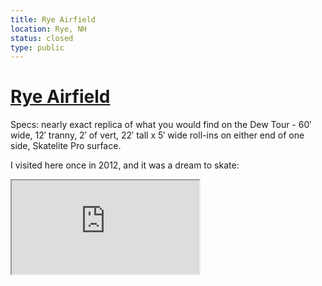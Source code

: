 ```yaml
---
title: Rye Airfield
location: Rye, NH
status: closed
type: public
---
```

# [Rye Airfield](https://www.facebook.com/ryeairfield)

Specs: nearly exact replica of what you would find on the Dew Tour - 60′ wide, 12′ tranny, 2′ of vert, 22′ tall x 5′ wide roll-ins on either end
of one side, Skatelite Pro surface.

I visited here once in 2012, and it was a dream to skate:

<iframe src="https://www.youtube.com/embed/LLHMLC1K_Og"/>

I ended up skating the vert ramp with 
Nora Vasconcellos and Nolan Munroe, which was pretty cool.

Here's some more video of this amazing vert ramp:

<iframe src="https://www.youtube.com/embed/GfyVNGZjaec"/>

and another

<iframe src="https://www.youtube.com/embed/Dm7InfXZ-lo"/>

## 2021 UPDATE (by Joe)

-- unfortunately,  Rye Airfeld is now closed as our man Joe in the field reports

> "So sad. Was supposed to skate this vert ramp first time ever. I arrived, but thanks to covid, the ramp was down to the sheathing being disassembled and moved to Buffalo. Rye closed too.  How is it the best park in the northeast closed? Save VERT!!! The closest ramp is [in Connecticut](/ramps/ct). Why!? Just WHY!?!?!?   I met the guy who bought the ramp, super awesome dude. They're rebuilding it somewhere in Buffalo sometime in the future."
